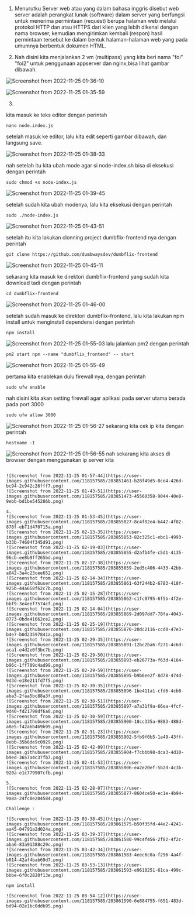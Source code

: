 1. Menurutku Server web atau yang dalam bahasa inggris disebut web server adalah perangkat lunak (software) dalam server yang berfungsi untuk menerima permintaan (request) berupa halaman web melalui protokol HTTP dan atau HTTPS dari klien yang lebih dikenal dengan nama browser, kemudian mengirimkan kembali (respon) hasil permintaan tersebut ke dalam bentuk halaman-halaman web yang pada umumnya berbentuk dokumen HTML.


2. Nah disini kita menjalankan 2 vm (multipass) yang kita beri nama "foi" "foi2" untuk penggunaan appserver dan nginx,bisa lihat gambar dibawah.
 
![Screenshot from 2022-11-25 01-36-10](https://user-images.githubusercontent.com/118157585/203851064-2a68afe6-93e2-43c1-9efb-0908b88c9a1d.png)

![Screenshot from 2022-11-25 01-35-59](https://user-images.githubusercontent.com/118157585/203851071-7523ae91-2f36-4dc6-b7f3-86ce3229639c.png)

3.
kita masuk ke teks editor dengan perintah
```
nano node.index.js
```
setelah masuk ke editor, lalu kita edit seperti gambar dibawah, dan langsung save.

![Screenshot from 2022-11-25 01-38-33](https://user-images.githubusercontent.com/118157585/203851480-4c81ca24-5d88-4063-a294-995841450b7f.png)

nah setelah itu kita ubah mode agar si node-index.sh bisa di eksekusi dengan perintah
```
sudo chmod +x node-index.js
```
![Screenshot from 2022-11-25 01-39-45](https://user-images.githubusercontent.com/118157585/203851478-0598f687-e638-44d5-add9-47fe9e13e258.png)

setelah sudah kita ubah modenya, lalu kita eksekusi dengan perintah
```
sudo ./node-index.js
```
![Screenshot from 2022-11-25 01-43-51](https://user-images.githubusercontent.com/118157585/203851473-45560358-9044-40e8-9ebb-bd1be545286b.png)

setelah itu kita lakukan clonning project dumbflix-frontend nya dengan perintah

```
git clone https://github.com/dumbwaysdev/dumbflix-frontend
```
![Screenshot from 2022-11-25 01-45-11](https://user-images.githubusercontent.com/118157585/203851443-c6cea867-91ef-4411-b827-3a1b7ebb7fc0.png)

sekarang kita masuk ke direktori dumbflix-frontend yang sudah kita download tadi dengan perintah
```
cd dumbflix-frontend
```

![Screenshot from 2022-11-25 01-46-00](https://user-images.githubusercontent.com/118157585/203851442-c4a8af60-a653-4784-bcef-c511f2c5b6a7.png)

setelah sudah masuk ke direktori dumbflix-frontend, lalu kita lakukan npm install untuk menginstall dependensi dengan perintah
```
npm install
```

![Screenshot from 2022-11-25 01-55-03](https://user-images.githubusercontent.com/118157585/203851447-fdd5652e-4398-409a-8cbc-5ec01276c4a8.png)
lalu jalankan pm2 dengan perintah
```
pm2 start npm --name "dumbflix_frontend" -- start
```
![Screenshot from 2022-11-25 01-55-49](https://user-images.githubusercontent.com/118157585/203851452-46d0af64-747c-4fec-96d8-f91235efa1cb.png)

pertama kita enablekan dulu firewall nya, dengan perintah
```
sudo ufw enable
```

nah disini kita akan setting firewall agar aplikasi pada server utama berada pada port 3000
```
sudo ufw allow 3000
```

![Screenshot from 2022-11-25 01-56-27](https://user-images.githubusercontent.com/118157585/203851454-ec61e390-2590-401b-bf67-26932a89c92a.png)
sekarang kita cek ip kita dengan perintah 
```
hostname -I
```
![Screenshot from 2022-11-25 01-56-55](https://user-images.githubusercontent.com/118157585/203851458-d7b3055d-b974-43a6-9eaa-4c4602f6acb9.png)
nah sekarang kita akses di browser dengan menggunakan ip server kita
```

![Screenshot from 2022-11-25 01-57-44](https://user-images.githubusercontent.com/118157585/203851461-b28f49d5-8ce4-426d-bc94-2c942c26fff7.png)
![Screenshot from 2022-11-25 01-43-51](https://user-images.githubusercontent.com/118157585/203851473-45560358-9044-40e8-9ebb-bd1be545286b.png)

4.
![Screenshot from 2022-11-25 01-53-45](https://user-images.githubusercontent.com/118157585/203855827-8c4f82e4-b442-4f82-878f-eb71d470715a.png)
![Screenshot from 2022-11-25 02-13-35](https://user-images.githubusercontent.com/118157585/203855853-82c325c1-ebc1-4993-b33b-74604f345d91.png)
![Screenshot from 2022-11-25 02-19-03](https://user-images.githubusercontent.com/118157585/203855855-d2afb4fe-c5d1-4135-96cb-ee8b9ff265bd.png)
![Screenshot from 2022-11-25 02-17-38](https://user-images.githubusercontent.com/118157585/203855859-2ed5c406-4433-42bb-a042-3a4c23cee652.png)
![Screenshot from 2022-11-25 02-14-34](https://user-images.githubusercontent.com/118157585/203855861-63f244b2-6783-418f-925b-44a658f62c7b.png)
![Screenshot from 2022-11-25 02-15-28](https://user-images.githubusercontent.com/118157585/203855862-c1fc0795-6f5b-4f2e-bbf9-3e4eef7574cf.png)
![Screenshot from 2022-11-25 02-14-04](https://user-images.githubusercontent.com/118157585/203855869-2d097dd7-78fa-4043-8773-0bde41662ce2.png)
![Screenshot from 2022-11-25 02-25-19](https://user-images.githubusercontent.com/118157585/203855870-20dc2116-ccd0-47e3-b4e7-b0d23597841a.png)
![Screenshot from 2022-11-25 02-29-35](https://user-images.githubusercontent.com/118157585/203855891-12bc2ba6-f271-4c6d-aca1-e4d2e0f3bc7b.png)
![Screenshot from 2022-11-25 02-29-50](https://user-images.githubusercontent.com/118157585/203855893-eb26773a-f63d-4164-b96c-1ff709c4ad99.png)
![Screenshot from 2022-11-25 02-29-59](https://user-images.githubusercontent.com/118157585/203855895-b9b6ee2f-8d78-474d-9d3d-e18e211fd7f5.png)
![Screenshot from 2022-11-25 02-30-35](https://user-images.githubusercontent.com/118157585/203855896-1be411a1-cfd6-4cb0-aba3-2faa5bc88a3f.png)
![Screenshot from 2022-11-25 02-30-51](https://user-images.githubusercontent.com/118157585/203855897-a7a31f9a-66ea-4fcf-9d40-fd21798df6a0.png)
![Screenshot from 2022-11-25 02-30-59](https://user-images.githubusercontent.com/118157585/203855900-18cc335a-9883-488d-a8e5-f42a6b469b99.png)
![Screenshot from 2022-11-25 02-31-23](https://user-images.githubusercontent.com/118157585/203855902-5fb9f0b5-1a49-43ff-8ebb-35b6de9c0929.png)
![Screenshot from 2022-11-25 02-42-09](https://user-images.githubusercontent.com/118157585/203855904-f7cbbb98-dca3-4d10-b9ed-3657a4c37fb7.png)
![Screenshot from 2022-11-25 02-41-53](https://user-images.githubusercontent.com/118157585/203855906-ea2e20ef-5b2d-4c3b-920a-e1c779907cfb.png)

5.
![Screenshot from 2022-11-25 02-28-07](https://user-images.githubusercontent.com/118157585/203855877-8604ce50-ec1e-4b94-9a8a-24fc0e204584.png)

Challenge :

![Screenshot from 2022-11-25 03-38-45](https://user-images.githubusercontent.com/118157585/203861575-b50f35fd-44e2-4241-aa45-04791a2d024a.png)
![Screenshot from 2022-11-25 03-39-37](https://user-images.githubusercontent.com/118157585/203861580-99c4f456-2f82-4f2c-aba6-83a91388c29c.png)
![Screenshot from 2022-11-25 03-42-34](https://user-images.githubusercontent.com/118157585/203861583-4eec6c0a-f296-4a4f-b014-42af4bab69d7.png)
![Screenshot from 2022-11-25 03-53-13](https://user-images.githubusercontent.com/118157585/203861593-e9610251-61ca-499c-bbbe-6f0c2820f13e.png)

npm install

![Screenshot from 2022-11-25 03-54-12](https://user-images.githubusercontent.com/118157585/203861590-6e884755-f651-483d-bd94-02e1bc0ddb95.png)

